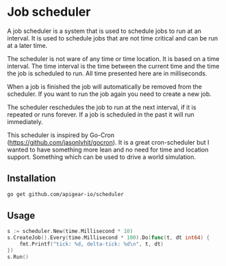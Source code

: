 # Job scheduler

A job scheduler is a system that is used to schedule jobs to run at an interval. It is used to schedule jobs that are not time critical and can be run at a later time. 

The scheduler is not ware of any time or time location. It is based on a time interval. The time interval is the time between the current time and the time the job is scheduled to run. All time presented here are in milliseconds.

When a job is finished the job will automatically be removed from the scheduler. If you want to run the job again you need to create a new job.

The scheduler reschedules the job to run at the next interval, if it is repeated or runs forever. If a job is scheduled in the past it will run immediately.

This scheduler is inspired by Go-Cron (https://github.com/jasonlvhit/gocron). It is a great cron-scheduler but I wanted to have something more lean and no need for time and location support. Something which can be used to drive a world simulation.

## Installation

```bash
go get github.com/apigear-io/scheduler
```

## Usage

```go
s := scheduler.New(time.Millisecond * 10)
s.CreateJob().Every(time.Millisecond * 100).Do(func(t, dt int64) {
    fmt.Printf("tick: %d, delta-tick: %d\n", t, dt)
})
s.Run()
```

